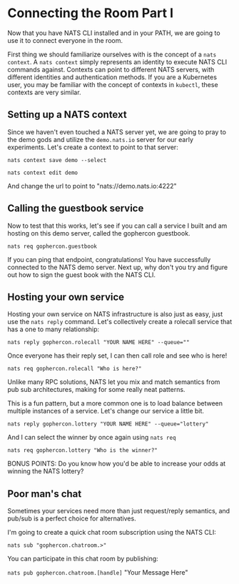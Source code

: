 # Connecting the Room Part I

Now that you have NATS CLI installed and in your PATH, we are going to use it to connect everyone in the room.

First thing we should familiarize ourselves with is the concept of a `nats context`. A `nats context` simply represents an identity to execute NATS CLI commands against. Contexts can point to different NATS servers, with different identities and authentication methods. If you are a Kubernetes user, you may be familiar with the concept of contexts in `kubectl`, these contexts are very similar.

## Setting up a NATS context

Since we haven't even touched a NATS server yet, we are going to pray to the demo gods and utilize the `demo.nats.io` server for our early experiments. Let's create a context to point to that server:

`nats context save demo --select`

`nats context edit demo`

And change the url to point to "nats://demo.nats.io:4222"

## Calling the guestbook service

Now to test that this works, let's see if you can call a service I built and am hosting on this demo server, called the gophercon guestbook.

`nats req gophercon.guestbook`

If you can ping that endpoint, congratulations! You have successfully connected to the NATS demo server. Next up, why don't you try and figure out how to sign the guest book with the NATS CLI.


## Hosting your own service

Hosting your own service on NATS infrastructure is also just as easy, just use the `nats reply` command. Let's collectively create a rolecall service that has a one to many relationship:

`nats reply gophercon.rolecall "YOUR NAME HERE" --queue=""`

Once everyone has their reply set, I can then call role and see who is here!

`nats req gophercon.rolecall "Who is here?"`

Unlike many RPC solutions, NATS let you mix and match semantics from pub sub architectures, making for some really neat patterns.

This is a fun pattern, but a more common one is to load balance between multiple instances of a service. Let's change our service a little bit.

`nats reply gophercon.lottery "YOUR NAME HERE" --queue="lottery"`

And I can select the winner by once again using `nats req`

`nats req gophercon.lottery "Who is the winner?"`

BONUS POINTS: Do you know how you'd be able to increase your odds at winning the NATS lottery?

## Poor man's chat

Sometimes your services need more than just request/reply semantics, and pub/sub is a perfect choice for alternatives.

I'm going to create a quick chat room subscription using the NATS CLI:

`nats sub "gophercon.chatroom.>"`

You can participate in this chat room by publishing:

`nats pub gophercon.chatroom.[handle]` "Your Message Here"
